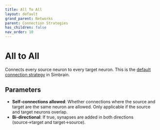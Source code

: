 ```yaml
---
title: All To All
layout: default
grand_parent: Networks
parent: Connection Strategies
has_children: false
nav_order: 10
---
```


# All to All

Connects every source neuron to every target neuron. This is the [default connection strategy](./index#default-connection-strategy) in Simbrain.

## Parameters

- **Self-connections allowed**: Whether connections where the source and target are the same neuron are allowed. Only applicable if the source and target neurons overlap.
- **Bi-directional**: If true, synapses are added in both directions (source→target and target→source).
